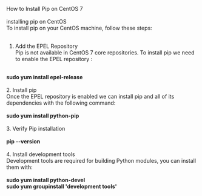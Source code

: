 How to Install Pip on CentOS 7<br>
<br>
installing pip on CentOS<br>
To install pip on your CentOS machine, follow these steps:<br>
<br>
1. Add the EPEL Repository <br>
Pip is not available in CentOS 7 core repositories. To install pip we need to enable the EPEL repository :<br>
<br>
<b>sudo yum install epel-release<br></b>
<br>
2. Install pip<br>
Once the EPEL repository is enabled we can install pip and all of its dependencies with the following command:<br>
<br>
<b>sudo yum install python-pip<br></b>
<br>
3. Verify Pip installation<br>
<br>
<b>pip --version<br></b>
<br>
4. Install development tools<br>
Development tools are required for building Python modules, you can install them with:<br>
<br><b>sudo yum install python-devel<br>
sudo yum groupinstall 'development tools'<br></b>
<br>


